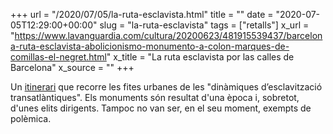 +++
url = "/2020/07/05/la-ruta-esclavista.html"
title = ""
date = "2020-07-05T12:29:00+00:00"
slug = "la-ruta-esclavista"
tags = ["retalls"]
x_url = "https://www.lavanguardia.com/cultura/20200623/481915539437/barcelona-ruta-esclavista-abolicionismo-monumento-a-colon-marques-de-comillas-el-negret.html"
x_title = "La ruta esclavista por las calles de Barcelona"
x_source = ""
+++


Un [itinerari](http://memoriabcn.cat/llegats_esclavatge/cat/) que recorre les fites urbanes de les "dinàmiques d’esclavització transatlàntiques". Els monuments són resultat d'una època i, sobretot, d'unes elits dirigents. Tampoc no van ser, en el seu moment, exempts de polèmica.
